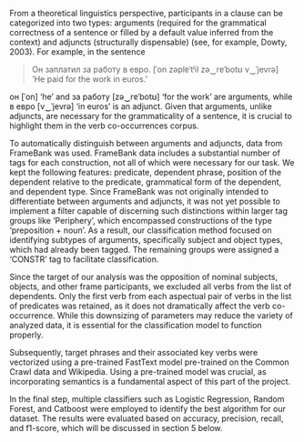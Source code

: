 From a theoretical linguistics perspective, participants in a clause can be categorized into two types: arguments (required for the grammatical correctness of a sentence or filled by a default value inferred from the context) and adjuncts (structurally dispensable) (see, for example, Dowty, 2003). For example, in the sentence  
>Он заплатил за работу в евро. [ˈon zəplɐˈtʲil zə‿rɐˈbotʊ v‿ˈjevrə]  
>‘He paid for the work in euros.’

он [ˈon] ‘he’ and за работу [zə‿rɐˈbotʊ] ‘for the work’ are arguments, while в евро [v‿ˈjevrə] ‘in euros’ is an adjunct. Given that arguments, unlike adjuncts, are necessary for the grammaticality of a sentence, it is crucial to highlight them in the verb co-occurrences corpus.

To automatically distinguish between arguments and adjuncts, data from FrameBank was used. FrameBank data includes a substantial number of tags for each construction, not all of which were necessary for our task. We kept the following features: predicate, dependent phrase, position of the dependent relative to the predicate, grammatical form of the dependent, and dependent type. Since FrameBank was not originally intended to differentiate between arguments and adjuncts, it was not yet possible to implement a filter capable of discerning such distinctions within larger tag groups like ‘Periphery’, which encompassed constructions of the type ‘preposition + noun’. As a result, our classification method focused on identifying subtypes of arguments, specifically subject and object types, which had already been tagged. The remaining groups were assigned a ‘CONSTR’ tag to facilitate classification.

Since the target of our analysis was the opposition of nominal subjects, objects, and other frame participants, we excluded all verbs from the list of dependents. Only the first verb from each aspectual pair of verbs in the list of predicates was retained, as it does not dramatically affect the verb co-occurrence. While this downsizing of parameters may reduce the variety of analyzed data, it is essential for the classification model to function properly.

Subsequently, target phrases and their associated key verbs were vectorized using a pre-trained FastText model pre-trained on the Common Crawl data and Wikipedia. Using a pre-trained model was crucial, as incorporating semantics is a fundamental aspect of this part of the project.

In the final step, multiple classifiers such as Logistic Regression, Random Forest, and Catboost were employed to identify the best algorithm for our dataset. The results were evaluated based on accuracy, precision, recall, and f1-score, which will be discussed in section 5 below. 

